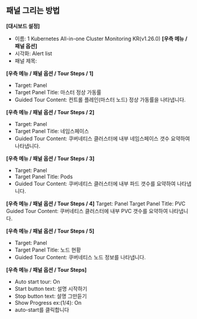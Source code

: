 ## 패널 그리는 방법

**[대시보드 설정]**
* 이름: 1 Kubernetes All-in-one Cluster Monitoring KR(v1.26.0)
**[우측 메뉴 / 패널 옵션]**
* 시각화: Alert list 
* 패널 제목: 

**[우측 메뉴 / 패널 옵션 / Tour Steps / 1]**
* Target: Panel
* Target Panel Title: 마스터 정상 가동률
* Guided Tour Content: 컨트롤 플레인(마스터 노드) 정상 가동률을 나타냅니다.

**[우측 메뉴 / 패널 옵션 / Tour Steps / 2]**
* Target: Panel
* Target Panel Title: 네임스페이스
* Guided Tour Content: 쿠버네티스 클러스터에 내부 네임스페이스 갯수 요약하여 나타냅니다.

**[우측 메뉴 / 패널 옵션 / Tour Steps / 3]**
* Target: Panel
* Target Panel Title: Pods 
* Guided Tour Content: 쿠버네티스 클러스터에 내부 파드 갯수를 요약하여 나타냅니다.

**[우측 메뉴 / 패널 옵션 / Tour Steps / 4]**
Target: Panel
Target Panel Title: PVC
Guided Tour Content: 쿠버네티스 클러스터에 내부 PVC 갯수를 요약하여 나타냅니다.

**[우측 메뉴 / 패널 옵션 / Tour Steps / 5]**
* Target: Panel
* Target Panel Title: 노드 현황
* Guided Tour Content: 쿠버네티스 노드 정보를 나타냅니다.

**[우측 메뉴 / 패널 옵션 / Tour Steps]**
* Auto start tour: On
* Start button text: 설명 시작하기
* Stop button text: 설명 그만듣기
* Show Progress ex:(1/4): On
* auto-start를 클릭합니다
